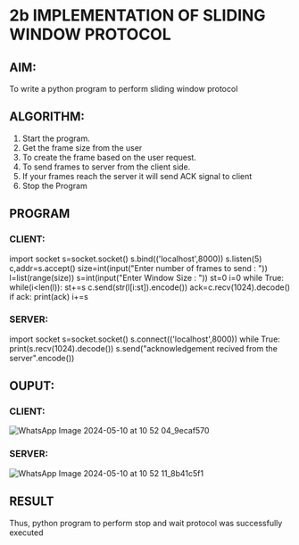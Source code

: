 # 2b IMPLEMENTATION OF SLIDING WINDOW PROTOCOL
## AIM:
To write a python program to perform sliding window protocol
## ALGORITHM:
1. Start the program.
2. Get the frame size from the user
3. To create the frame based on the user request.
4. To send frames to server from the client side.
5. If your frames reach the server it will send ACK signal to client
6. Stop the Program
## PROGRAM
 ### CLIENT:
 
import socket
s=socket.socket()
s.bind(('localhost',8000))
s.listen(5)
c,addr=s.accept()
size=int(input("Enter number of frames to send : "))
l=list(range(size))
s=int(input("Enter Window Size : "))
st=0
i=0
while True:
 while(i<len(l)):
 st+=s
 c.send(str(l[i:st]).encode())
 ack=c.recv(1024).decode()
 if ack:
 print(ack)
 i+=s

### SERVER:

import socket
s=socket.socket()
s.connect(('localhost',8000))
while True: 
 print(s.recv(1024).decode())
 s.send("acknowledgement recived from the server".encode())


## OUPUT:
 ### CLIENT:
![WhatsApp Image 2024-05-10 at 10 52 04_9ecaf570](https://github.com/cherryscharan/2b_SLIDING_WINDOW_PROTOCOL/assets/146930617/c0417f12-b82a-42ba-903b-877f3d9363aa)


### SERVER:
 
![WhatsApp Image 2024-05-10 at 10 52 11_8b41c5f1](https://github.com/cherryscharan/2b_SLIDING_WINDOW_PROTOCOL/assets/146930617/7bd16d3b-581c-4f3b-9990-ce77ca786e37)


## RESULT
Thus, python program to perform stop and wait protocol was successfully executed
